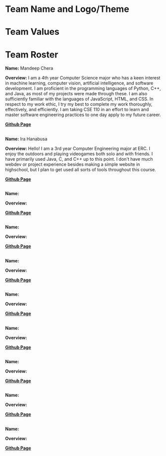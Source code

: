 # Team Name and Logo/Theme

# Team Values

# Team Roster

**Name:** Mandeep Chera

**Overview:** I am a 4th year Computer Science major who has a keen interest in machine learning, computer vision, artificial intelligence, and software development. I am proficient in the programming languages of Python, C++, and Java, as most of my projects were made through these. I am also sufficiently familiar with the languages of JavaScript, HTML, and CSS. In respect to my work ethic, I try my best to complete my work thoroughly, effectively, and efficiently. I am taking CSE 110 in an effort to learn and master software engineering practices to one day apply to my future career.

**[Github Page](https://github.com/mchera24)**

##

**Name:** Ira Hanabusa

**Overview:** Hello! I am a 3rd year Computer Engineering major at ERC. I enjoy the outdoors and playing videogames both solo and with friends. I have primarily used Java, C, and C++ up to this point. I don't have much webdev or project experience besides making a simple website in highschool, but I plan to get used all sorts of tools throughout this course.

**[Github Page](https://github.com/ihanabus)**

##

**Name:**

**Overview:**

**[Github Page]()**

##

**Name:**

**Overview:**

**[Github Page]()**

##

**Name:**

**Overview:**

**[Github Page]()**

##

**Name:**

**Overview:**

**[Github Page]()**

##

**Name:**

**Overview:**

**[Github Page]()**

##

**Name:**

**Overview:**

**[Github Page]()**

##

**Name:**

**Overview:**

**[Github Page]()**

##

**Name:**

**Overview:**

**[Github Page]()**




